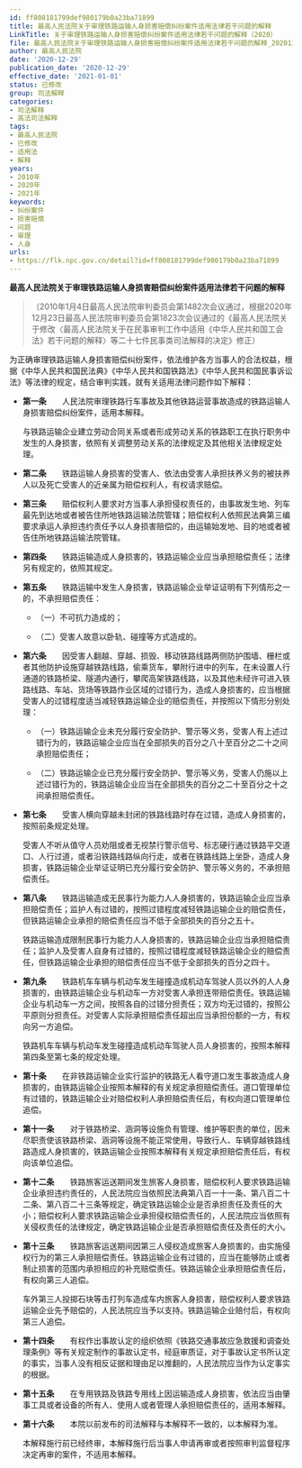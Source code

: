 ```yaml
---
id: ff808181799def980179b0a23ba71899
title: 最高人民法院关于审理铁路运输人身损害赔偿纠纷案件适用法律若干问题的解释
LinkTitle: 关于审理铁路运输人身损害赔偿纠纷案件适用法律若干问题的解释（2020）
file: 最高人民法院关于审理铁路运输人身损害赔偿纠纷案件适用法律若干问题的解释_20201229_ff808181799def980179b0a23ba71899.doc
author: 最高人民法院
date: '2020-12-29'
publication_date: '2020-12-29'
effective_date: '2021-01-01'
status: 已修改
group: 司法解释
categories:
- 司法解释
- 高法司法解释
tags:
- 最高人民法院
- 已修改
- 适用法
- 解释
years:
- 2010年
- 2020年
- 2021年
keywords:
- 纠纷案件
- 损害赔偿
- 问题
- 审理
- 人身
urls:
- https://flk.npc.gov.cn/detail?id=ff808181799def980179b0a23ba71899
---
```


**最高人民法院关于审理铁路运输人身损害赔偿纠纷案件适用法律若干问题的解释**

> （2010年1月4日最高人民法院审判委员会第1482次会议通过，根据2020年12月23日最高人民法院审判委员会第1823次会议通过的《最高人民法院关于修改〈最高人民法院关于在民事审判工作中适用《中华人民共和国工会法》若干问题的解释〉等二十七件民事类司法解释的决定》修正）

为正确审理铁路运输人身损害赔偿纠纷案件，依法维护各方当事人的合法权益，根据《中华人民共和国民法典》《中华人民共和国铁路法》《中华人民共和国民事诉讼法》等法律的规定，结合审判实践，就有关适用法律问题作如下解释：

- **第一条**　　人民法院审理铁路行车事故及其他铁路运营事故造成的铁路运输人身损害赔偿纠纷案件，适用本解释。

  与铁路运输企业建立劳动合同关系或者形成劳动关系的铁路职工在执行职务中发生的人身损害，依照有关调整劳动关系的法律规定及其他相关法律规定处理。

- **第二条**　　铁路运输人身损害的受害人、依法由受害人承担扶养义务的被扶养人以及死亡受害人的近亲属为赔偿权利人，有权请求赔偿。

- **第三条**　　赔偿权利人要求对方当事人承担侵权责任的，由事故发生地、列车最先到达地或者被告住所地铁路运输法院管辖；赔偿权利人依照民法典第三编要求承运人承担违约责任予以人身损害赔偿的，由运输始发地、目的地或者被告住所地铁路运输法院管辖。

- **第四条**　　铁路运输造成人身损害的，铁路运输企业应当承担赔偿责任；法律另有规定的，依照其规定。

- **第五条**　　铁路运输中发生人身损害，铁路运输企业举证证明有下列情形之一的，不承担赔偿责任：

  - （一）不可抗力造成的；

  - （二）受害人故意以卧轨、碰撞等方式造成的。

- **第六条**　　因受害人翻越、穿越、损毁、移动铁路线路两侧防护围墙、栅栏或者其他防护设施穿越铁路线路，偷乘货车，攀附行进中的列车，在未设置人行通道的铁路桥梁、隧道内通行，攀爬高架铁路线路，以及其他未经许可进入铁路线路、车站、货场等铁路作业区域的过错行为，造成人身损害的，应当根据受害人的过错程度适当减轻铁路运输企业的赔偿责任，并按照以下情形分别处理：

  - （一）铁路运输企业未充分履行安全防护、警示等义务，受害人有上述过错行为的，铁路运输企业应当在全部损失的百分之八十至百分之二十之间承担赔偿责任；

  - （二）铁路运输企业已充分履行安全防护、警示等义务，受害人仍施以上述过错行为的，铁路运输企业应当在全部损失的百分之二十至百分之十之间承担赔偿责任。

- **第七条**　　受害人横向穿越未封闭的铁路线路时存在过错，造成人身损害的，按照前条规定处理。

  受害人不听从值守人员劝阻或者无视禁行警示信号、标志硬行通过铁路平交道口、人行过道，或者沿铁路线路纵向行走，或者在铁路线路上坐卧，造成人身损害，铁路运输企业举证证明已充分履行安全防护、警示等义务的，不承担赔偿责任。

- **第八条**　　铁路运输造成无民事行为能力人人身损害的，铁路运输企业应当承担赔偿责任；监护人有过错的，按照过错程度减轻铁路运输企业的赔偿责任，但铁路运输企业承担的赔偿责任应当不低于全部损失的百分之五十。

  铁路运输造成限制民事行为能力人人身损害的，铁路运输企业应当承担赔偿责任；监护人及受害人自身有过错的，按照过错程度减轻铁路运输企业的赔偿责任，但铁路运输企业承担的赔偿责任应当不低于全部损失的百分之四十。

- **第九条**　　铁路机车车辆与机动车发生碰撞造成机动车驾驶人员以外的人人身损害的，由铁路运输企业与机动车一方对受害人承担连带赔偿责任。铁路运输企业与机动车一方之间，按照各自的过错分担责任；双方均无过错的，按照公平原则分担责任。对受害人实际承担赔偿责任超出应当承担份额的一方，有权向另一方追偿。

  铁路机车车辆与机动车发生碰撞造成机动车驾驶人员人身损害的，按照本解释第四条至第七条的规定处理。

- **第十条**　　在非铁路运输企业实行监护的铁路无人看守道口发生事故造成人身损害的，由铁路运输企业按照本解释的有关规定承担赔偿责任。道口管理单位有过错的，铁路运输企业对赔偿权利人承担赔偿责任后，有权向道口管理单位追偿。

- **第十一条**　　对于铁路桥梁、涵洞等设施负有管理、维护等职责的单位，因未尽职责使该铁路桥梁、涵洞等设施不能正常使用，导致行人、车辆穿越铁路线路造成人身损害的，铁路运输企业按照本解释有关规定承担赔偿责任后，有权向该单位追偿。

- **第十二条**　　铁路旅客运送期间发生旅客人身损害，赔偿权利人要求铁路运输企业承担违约责任的，人民法院应当依照民法典第八百一十一条、第八百二十二条、第八百二十三条等规定，确定铁路运输企业是否承担责任及责任的大小；赔偿权利人要求铁路运输企业承担侵权赔偿责任的，人民法院应当依照有关侵权责任的法律规定，确定铁路运输企业是否承担赔偿责任及责任的大小。

- **第十三条**　　铁路旅客运送期间因第三人侵权造成旅客人身损害的，由实施侵权行为的第三人承担赔偿责任。铁路运输企业有过错的，应当在能够防止或者制止损害的范围内承担相应的补充赔偿责任。铁路运输企业承担赔偿责任后，有权向第三人追偿。

  车外第三人投掷石块等击打列车造成车内旅客人身损害，赔偿权利人要求铁路运输企业先予赔偿的，人民法院应当予以支持。铁路运输企业赔付后，有权向第三人追偿。

- **第十四条**　　有权作出事故认定的组织依照《铁路交通事故应急救援和调查处理条例》等有关规定制作的事故认定书，经庭审质证，对于事故认定书所认定的事实，当事人没有相反证据和理由足以推翻的，人民法院应当作为认定事实的根据。

- **第十五条**　　在专用铁路及铁路专用线上因运输造成人身损害，依法应当由肇事工具或者设备的所有人、使用人或者管理人承担赔偿责任的，适用本解释。

- **第十六条**　　本院以前发布的司法解释与本解释不一致的，以本解释为准。

  本解释施行前已经终审，本解释施行后当事人申请再审或者按照审判监督程序决定再审的案件，不适用本解释。

